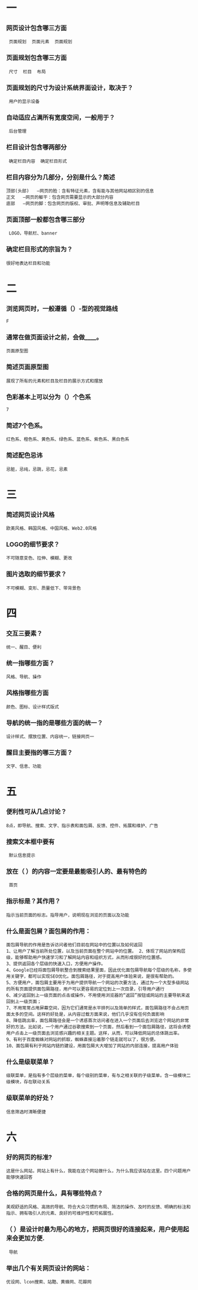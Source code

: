 #  一 
 
### 网页设计包含哪三方面
     页面规划  页面元素  页面规划 
### 页面规划包含哪三方面
     尺寸  栏目  布局 
### 页面规划的尺寸为设计系统界面设计，取决于？
     用户的显示设备
### 自动适应占满所有宽度空间，一般用于？
     后台管理 
### 栏目设计包含哪两部分
     确定栏目内容  确定栏目形式 
### 栏目内容分为几部分，分别是什么？简述
    顶部(头部)   —网页的脸：含有特征元素，含有能与其他网站相区别的信息
    正文   —网页的躯干：包含网页需要显示的大部分内容
    底部   —网页的脚：包含网页的版权、审批、声明等信息及辅助栏目
### 页面顶部一般都包含哪三部分
     LOGO，导航栏、banner
### 确定栏目形式的宗旨为？
    很好地表达栏目和功能

# 二

### 浏览网页时，一般遵循（）-型的视觉路线
    F
### 通常在做页面设计之前，会做____。
    页面原型图 
### 简述页面原型图
    展现了所有的元素和栏目及栏目的展示方式和摆放
### 色彩基本上可以分为（）个色系
    7
### 简述7个色系。
    红色系、橙色系、黄色系、绿色系、蓝色系、紫色系、黑白色系
### 简述配色忌讳
    忌脏，忌纯，忌跳，忌花，忌素
# 三

### 简述网页设计风格
    欧美风格、韩国风格、中国风格、Web2.0风格
### LOGO的细节要求？
    不可随意变色、拉伸、模糊、更改
### 图片选取的细节要求？
    不可模糊、变形、质量低下、带背景色
# 四

### 交互三要素？
    统一、醒目、便利
### 统一指哪些方面？
    风格、导航、操作
### 风格指哪些方面
    颜色、图标、设计样式版式
### 导航的统一指的是哪些方面的统一？
    设计样式、摆放位置、内容统一，链接网页一
### 醒目主要指的哪三方面？
    文字、信息、功能
# 五

### 便利性可从几点讨论？
    8点，即导航、搜索、文字、指示表和面包屑、反馈、控件、拓展和维护、广告
### 搜索文本框中要有
     默认信息提示 
### 放在（ ）的内容一定要是最能吸引人的、最有特色的
     首页 
### 指示标是？其作用？
    指示当前页面的标志。指导用户，说明现在浏览的页面以及功能
### 什么是面包屑？面包屑的作用：
    面包屑导航的作用是告诉访问者他们目前在网站中的位置以及如何返回
    1、让用户了解当前所处位置，以及当前页面在整个网站中的位置。 2、体现了网站的架构层级，能够帮助用户快速学习和了解网站内容和组织方式，从而形成很好的位置感。
    3、提供返回各个层级的快速入口，方便用户操作。
    4、Google已经将面包屑导航整合到搜索结果里面，因此优化面包屑导航每个层级的名称，多使用关键字，都可以实现SEO优化。面包屑路径，对于提高用户体验来说，是很有帮助的。
    5、方便用户，面包屑主要用于为用户提供导航一个网站的次要方法，通过为一个大型多级网站的所有页面提供面包屑路径，用户可以更容易的定位到上一次目录，引导用户通行
    6、减少返回到上一级页面的点击或操作，不用使用浏览器的“返回”按钮或网站的主要导航来返回到上一级页面；
    7、不用常常占用屏幕空间，因为它们通常是水平排列以及简单的样式，面包屑路径不会占用页面太多的空间。这样的好处是，从内容过载方面来说，他们几乎没有任何负面影响
    8、降低跳出率，面包屑路径会是一个诱惑首次访问者在进入一个页面后去浏览这个网站的非常好的方法。比如说，一个用户通过谷歌搜索到一个页面，然后看到一个面包屑路径，这将会诱使用户点击上一级页面去浏览感兴趣的相关主题。这样，从而，可以降低网站的总体跳出率。 
    9、有利于百度蜘蛛对网站的抓取，蜘蛛直接沿着那个链走就可以了，很方便。
    10、面包屑有利于网站内链的建设，用面包屑大大增加了网站的内部连接，提高用户体验

### 什么是级联菜单？
    级联菜单，是指有多个层级的菜单，每个级别的菜单，有与之相关联的子级菜单。含一级模块二级模块，存在联动关系
### 级联菜单的好处？
    信息筛选时清晰便捷
# 六

### 好的网页的标准?
    这是什么网站，网站上有什么，我能在这个网站做什么，为什么我应该站在这里。四个问题用户能够快速回答
### 合格的网页是什么，具有哪些特点？
    美观舒适的风格、高效的导航、符合大众习惯的布局、简洁的操作、及时的反馈、明确的标注和指示、拥有吸引人的元素、良好的可维护性和可拓展性。
### （ ）是设计时最为用心的地方，把网页很好的连接起来，用户使用起来会更加方便.
     导航 
### 举出几个有关网页设计的网站：
    优设网、lcon搜索、站酷、黄蜂网、花瓣网
